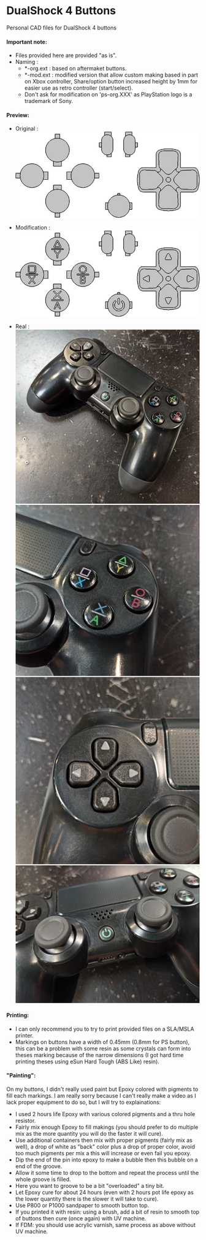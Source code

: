 # DualShock 4 Buttons
Personal CAD files for DualShock 4 buttons  
  
#### Important note:
- Files provided here are provided "as is".
- Naming :
   - *-org.ext : based on aftermaket buttons.
   - *-mod.ext : modified version that allow custom making based in part on Xbox controller, Share/option button increased height by 1mm for easier use as retro controller (start/select).
   - Don't ask for modification on 'ps-org.XXX' as PlayStation logo is a trademark of Sony.
  
#### Preview:
- Original :  
[![original](img/org.png)](img/org.png)
  
- Modification :  
[![modification](img/mod.png)](img/mod.png)

- Real :  
[![modification](img/prev_controller.jpg)](img/prev_controller.jpg) 
[![modification](img/prev_buttons.jpg)](img/prev_buttons.jpg) 
[![modification](img/prev_dpad.jpg)](img/prev_dpad.jpg) 
[![modification](img/prev_ps.jpg)](img/prev_ps.jpg) 

  
#### Printing:
- I can only recommend you to try to print provided files on a SLA/MSLA printer.  
- Markings on buttons have a width of 0.45mm (0.8mm for PS button), this can be a problem with some resin as some crystals can form into theses marking because of the narrow dimensions (I got hard time printing theses using eSun Hard Tough (ABS Like) resin).  
  
#### "Painting":
On my buttons, I didn't really used paint but Epoxy colored with pigments to fill each markings.
I am really sorry because I can't really make a video as I lack proper equipment to do so, but I will try to explainations:
- I used 2 hours life Epoxy with various colored pigments and a thru hole resistor.
- Fairly mix enough Epoxy to fill makings (you should prefer to do multiple mix as the more quantity you will do the faster it will cure).
- Use additional containers then mix with proper pigments (fairly mix as well), a drop of white as "back" color plus a drop of proper color, avoid too much pigments per mix a this will increase or even fail you epoxy.
- Dip the end of the pin into epoxy to make a bubble then this bubble on a end of the groove.
- Allow it some time to drop to the bottom and repeat the process until the whole groove is filled.
- Here you want to groove to be a bit "overloaded" a tiny bit.
- Let Epoxy cure for about 24 hours (even with 2 hours pot life epoxy as the lower quantity there is the slower it will take to cure).
- Use P800 or P1000 sandpaper to smooth button top.
- If you printed it with resin: using a brush, add a bit of resin to smooth top of buttons then cure (once again) with UV machine.
- If FDM: you should use acrylic varnish, same process as above without UV machine.
  
